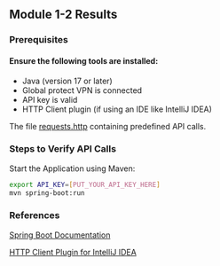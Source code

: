 ## Module 1-2 Results

### Prerequisites

#### Ensure the following tools are installed:

* Java (version 17 or later)
* Global protect VPN is connected
* API key is valid
* HTTP Client plugin (if using an IDE like IntelliJ IDEA)

The file [requests.http](./api/requests.http) containing predefined API calls.

### Steps to Verify API Calls
Start the Application using Maven:

```bash
export API_KEY=[PUT_YOUR_API_KEY_HERE]
mvn spring-boot:run
```

### References

[Spring Boot Documentation](https://spring.io/projects/spring-boot)

[HTTP Client Plugin for IntelliJ IDEA](https://www.jetbrains.com/help/idea/http-client-in-product-code-editor.html)
